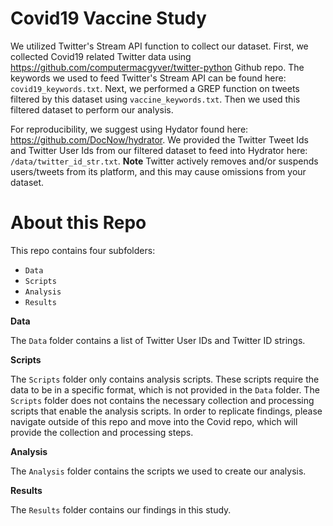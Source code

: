 # Covid19 Vaccine Study

We utilized Twitter's Stream API function to collect our dataset. First, we collected Covid19 related Twitter data using https://github.com/computermacgyver/twitter-python Github repo. The keywords we used to feed Twitter's Stream API can be found here: `covid19_keywords.txt`. Next, we performed a GREP function on tweets filtered by this dataset using `vaccine_keywords.txt`. Then we used this filtered dataset to perform our analysis.

For reproducibility, we suggest using Hydator found here: https://github.com/DocNow/hydrator. We provided the Twitter Tweet Ids and Twitter User Ids from our filtered dataset to feed into Hydrator here: `/data/twitter_id_str.txt`. **Note** Twitter actively removes and/or suspends users/tweets from its platform, and this may cause omissions from your dataset.



# About this Repo

This repo contains four subfolders:
- `Data`
- `Scripts`
- `Analysis`
- `Results`

**Data**

The `Data` folder contains a list of Twitter User IDs and Twitter ID strings.

**Scripts**

The `Scripts` folder only contains analysis scripts. These scripts require the data to be in a specific format, which is not provided in the `Data` folder. The `Scripts` folder does not contains the necessary collection and processing scripts that enable the analysis scripts. In order to replicate findings, please navigate outside of this repo and move into the Covid repo, which will provide the collection and processing steps.

**Analysis**

The `Analysis` folder contains the scripts we used to create our analysis.


**Results**

The `Results` folder contains our findings in this study.
